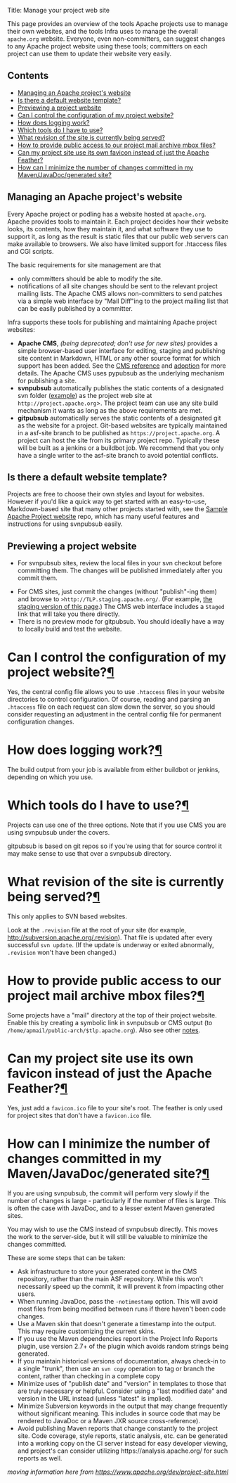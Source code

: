 Title: Manage your project web site

This page provides an overview of the tools Apache projects use to manage their own websites, and the tools Infra uses to manage the overall `apache.org` website. Everyone, even non-committers, can suggest changes to any Apache project website using these tools; committers on each project can use them to update their website very easily.

<h2>Contents</h2>

<ul>
<li><a href="#intro">Managing an Apache project's website</a></li>
<li><a href="#default">Is there a default website template?</a></li>
<li><a href="#preview">Previewing a project website</a></li>
<li><a href="#configure">Can I control the configuration of my project website?</a></li>
<li><a href="#logging">How does logging work?</a></li>
<li><a href="#which-tools-do-i-have-to-use">Which tools do I have to use?</a></li>
<li><a href="#svnpubsub-revision">What revision of the site is currently being served?</a></li>
<li><a href="#mail">How to provide public access to our project mail archive mbox files?</a></li>
<li><a href="#feather">Can my project site use its own favicon instead of just the Apache Feather?</a></li>
<li><a href="#generated">How can I minimize the number of changes committed in my Maven/JavaDoc/generated site?</a></li>
</ul>

<h2 id="intro">Managing an Apache project's website</h2>

Every Apache project or podling has a website hosted at `apache.org`. Apache provides tools to maintain it. Each project decides how their website looks, its contents, how they maintain it, and what software they use to support it, as long as the result is static files that our public web servers can make available to browsers. We also have limited support for .htaccess files and CGI scripts.

The basic requirements for site management are that 

  - only committers should be able to modify the site.
  - notifications of all site changes should be sent to the relevant project mailing lists. The Apache CMS allows non-committers to send  patches via a simple web interface by "Mail Diff"ing to the project  mailing list that can be easily published by a committer.

Infra supports these tools for publishing and maintaining Apache project websites:

  - **Apache CMS**, _(being deprecated; don't use for new sites)_ provides a simple browser-based user interface for editing, staging and publishing site content in Markdown, HTML or any other source format for which support has been added. See the <a href="cmsref">CMS reference</a> and <a href="cmsadoption">adoption</a> for more details. The Apache CMS uses pypubsub as the underlying mechanism for publishing a site.
  - **svnpubsub** automatically publishes the static contents of a designated svn folder (<a href="https://svn.apache.org/repos/asf/ant/site/ant/production/" target="_blank">example</a>) as the project web site at `http://project.apache.org`>. The project team can use any site build mechanism it wants as long as the above requirements are met.
  - **gitpubsub** automatically serves the static contents of a designated git as the website for a project. Git-based websites are typically maintained in a asf-site branch to be published as `https://project.apache.org`. A project can host the site from its primary project repo. Typically these will be built as a jenkins or a buildbot job. We recommend that you only have a single writer to the asf-site branch to avoid potential conflicts.
  
<h2 id="default">Is there a default website template?</h2>

Projects are free to choose their own styles and layout for websites. However if you'd like a quick way to get started with an easy-to-use, Markdown-based site that many other projects started with, see the <a href="https://github.com/apache/apache-website-template">Sample Apache Project website</a> repo, which has many useful features and instructions for using svnpubsub easily.

<h2 id="preview">Previewing a project website</h2>

  - For svnpubsub sites, review the local files in your svn checkout before committing them. The changes will be published immediately after you commit them.</p>
  - For CMS sites, just commit the changes (without "publish"-ing them) and browse to `>http://TLP.staging.apache.org/`. (For example, <a href="https://www.staging.apache.org/dev/project-site">the staging version of this page</a>.)  The CMS web interface includes a `Staged` link that will take you there directly.
  - There is no preview mode for gitpubsub. You should ideally have a way to locally build and test the website.
  
<h1 id="configure">Can I control the configuration of my project website?<a class="headerlink" href="#configure" title="Permanent link">&para;</a></h1>
<p>Yes, the central config file allows you to use <code>.htaccess</code> files in your
website directories to control configuration. Of course, reading and
parsing an <code>.htaccess</code> file on each request can slow down the server, so
you should consider requesting an adjustment in the central config file for
permanent configuration changes.</p>
<h1 id="logging">How does logging work?<a class="headerlink" href="#logging" title="Permanent link">&para;</a></h1>
<p>The build output from your job is available from either buildbot or jenkins, depending on which you use.</p>
<h1 id="which-tools-do-i-have-to-use">Which tools do I have to use?<a class="headerlink" href="#which-tools-do-i-have-to-use" title="Permanent link">&para;</a></h1>
<p>Projects can use one of the three options.  Note that if you use CMS you are using svnpubsub under the covers.</p>
<p>gitpubsub is based on git repos so if you're using that for source control it may make sense to use that over a svnpubsub directory.</p>
<h1 id="svnpubsub-revision">What revision of the site is currently being served?<a class="headerlink" href="#svnpubsub-revision" title="Permanent link">&para;</a></h1>
<p>This only applies to SVN based websites.</p>
<p>Look at the <code>.revision</code> file at the root of your site (for example,
<a href="http://subversion.apache.org/.revision">http://subversion.apache.org/.revision</a>).  That file is updated after every
successful <code>svn update</code>.  (If the update is underway or exited abnormally,
<code>.revision</code> won't have been changed.)</p>
<h1 id="mail">How to provide public access to our project mail archive mbox files?<a class="headerlink" href="#mail" title="Permanent link">&para;</a></h1>
<p>Some projects have a "mail" directory at the top of their project website.
Enable this by creating a symbolic link in svnpubsub or CMS output
(to <code>/home/apmail/public-arch/$tlp.apache.org</code>).
Also see other <a href="http://apache.org/dev/#mail">notes</a>.</p>
<h1 id="feather">Can my project site use its own favicon instead of just the Apache Feather?<a class="headerlink" href="#feather" title="Permanent link">&para;</a></h1>
<p>Yes, just add a <code>favicon.ico</code> file to your site's root.  The feather is only
used for project sites that don't have a <code>favicon.ico</code> file.</p>
<h1 id="generated">How can I minimize the number of changes committed in my Maven/JavaDoc/generated site?<a class="headerlink" href="#generated" title="Permanent link">&para;</a></h1>
<p>If you are using svnpubsub, the commit will perform very slowly if the number of changes is large - particularly if the number of files is large.
This is often the case with JavaDoc, and to a lesser extent Maven generated sites.</p>
<p>You may wish to use the CMS instead of svnpubsub directly. This moves the work to the server-side, but it will still be valuable to minimize the changes committed.</p>
<p>These are some steps that can be taken:</p>
<ul>
<li>Ask infrastructure to store your generated content in the CMS repository, rather than the main ASF repository. While this won't necessarily speed up the commit, it will prevent it from impacting other users.</li>
<li>When running JavaDoc, pass the <code>-notimestamp</code> option. This will avoid most files from being modified between runs if there haven't been code changes.</li>
<li>Use a Maven skin that doesn't generate a timestamp into the output. This may require customizing the current skins.</li>
<li>If you use the Maven dependencies report in the Project Info Reports plugin, use version 2.7+ of the plugin which avoids random strings being generated.</li>
<li>If you maintain historical versions of documentation, always check-in to a single "trunk", then use an <code>svn copy</code> operation to tag or branch the content, rather than checking in a complete copy</li>
<li>Minimize uses of "publish date" and "version" in templates to those that are truly necessary or helpful. Consider using a "last modified date" and version in the URL instead (unless "latest" is implied).</li>
<li>Minimize Subversion keywords in the output that may change frequently without significant meaning. This includes in source code that may be rendered to JavaDoc or a Maven JXR source cross-reference).</li>
<li>Avoid publishing Maven reports that change constantly to the project site. Code coverage, style reports, static analysis, etc. can be generated into a working copy on the CI server instead for easy developer viewing, and project's can consider utilizing https://analysis.apache.org/ for such reports as well.</li>
</ul></div>


_moving information here from https://www.apache.org/dev/project-site.html_
